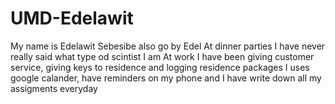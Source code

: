 # UMD-Edelawit
My name is Edelawit Sebesibe also go by Edel
At dinner parties I have never really said what type od scintist I am 
At work I have been giving customer service, giving keys to residence and logging residence packages 
I uses google calander, have reminders on my phone and I have write down all my assigments everyday
